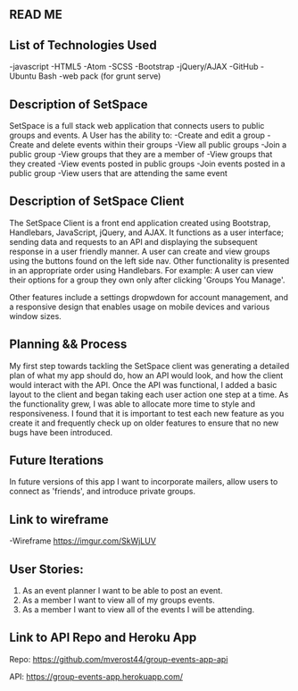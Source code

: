 ## READ ME
## List of Technologies Used
-javascript -HTML5 -Atom -SCSS -Bootstrap -jQuery/AJAX -GitHub -Ubuntu Bash -web pack (for grunt serve)

## Description of SetSpace
SetSpace is a full stack web application that connects users to public groups and events.  A User has the ability to: -Create and edit a group
-Create and delete events within their groups
-View all public groups
-Join a public group
-View groups that they are a member of
-View groups that they created
-View events posted in public groups
-Join events posted in a public group
-View users that are attending the same event

## Description of SetSpace Client
The SetSpace Client is a front end application created using Bootstrap, Handlebars, JavaScript, jQuery, and AJAX. It functions as a user interface; sending data and requests to an API and displaying the subsequent response in a user friendly manner.  A user can create and view groups using the buttons found on the left side nav.  Other functionality is presented in an appropriate order using Handlebars.  For example: A user can view their options for a group they own only after clicking 'Groups You Manage'.

Other features include a settings dropwdown for account management, and a responsive design that enables usage on mobile devices and various window sizes.

## Planning && Process
My first step towards tackling the SetSpace client was generating a detailed plan of what my app should do, how an API would look, and how the client would interact with the API. Once the API was functional, I added a basic layout to the client and began taking each user action one step at a time.  As the functionality grew, I was able to allocate more time to style and responsiveness.  I found that it is important to test each new feature as you create it and frequently check up on older features to ensure that no new bugs have been introduced.

## Future Iterations
In future versions of this app I want to incorporate mailers, allow users to connect as 'friends', and introduce private groups.

## Link to wireframe

 -Wireframe https://imgur.com/SkWjLUV

## User Stories:
1. As an event planner I want to be able to post an event.
2. As a member I want to view all of my groups events.
3. As a member I want to view all of the events I will be attending.

## Link to API Repo and Heroku App
Repo: https://github.com/mverost44/group-events-app-api

API: https://group-events-app.herokuapp.com/
